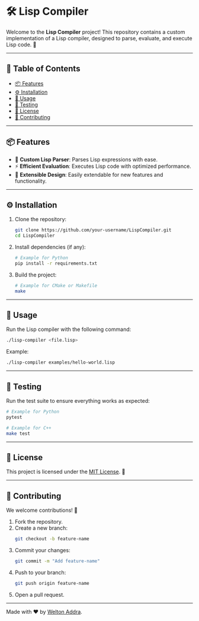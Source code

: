 # 🛠️ Lisp Compiler

Welcome to the **Lisp Compiler** project! This repository contains a custom implementation of a Lisp compiler, designed to parse, evaluate, and execute Lisp code. 🚀

---

## 📖 Table of Contents
- [📦 Features](#-features)
- [⚙️ Installation](#️-installation)
- [🚀 Usage](#-usage)
- [🧪 Testing](#-testing)
- [📄 License](#-license)
- [🤝 Contributing](#-contributing)

---

## 📦 Features
- 🧠 **Custom Lisp Parser**: Parses Lisp expressions with ease.
- ⚡ **Efficient Evaluation**: Executes Lisp code with optimized performance.
- 🔧 **Extensible Design**: Easily extendable for new features and functionality.

---

## ⚙️ Installation

1. Clone the repository:
   ```bash
   git clone https://github.com/your-username/LispCompiler.git
   cd LispCompiler
   ```

2. Install dependencies (if any):
   ```bash
   # Example for Python
   pip install -r requirements.txt
   ```

3. Build the project:
   ```bash
   # Example for CMake or Makefile
   make
   ```

---

## 🚀 Usage

Run the Lisp compiler with the following command:

```bash
./lisp-compiler <file.lisp>
```

Example:

```bash
./lisp-compiler examples/hello-world.lisp
```

---

## 🧪 Testing

Run the test suite to ensure everything works as expected:

```bash
# Example for Python
pytest

# Example for C++
make test
```

---

## 📄 License

This project is licensed under the [MIT License](LICENSE). 📜

---

## 🤝 Contributing

We welcome contributions! 🎉

1. Fork the repository.
2. Create a new branch:
   ```bash
   git checkout -b feature-name
   ```
3. Commit your changes:
   ```bash
   git commit -m "Add feature-name"
   ```
4. Push to your branch:
   ```bash
   git push origin feature-name
   ```
5. Open a pull request.

---

Made with ❤️ by [Welton Addra](https://github.com/weltonaddra).